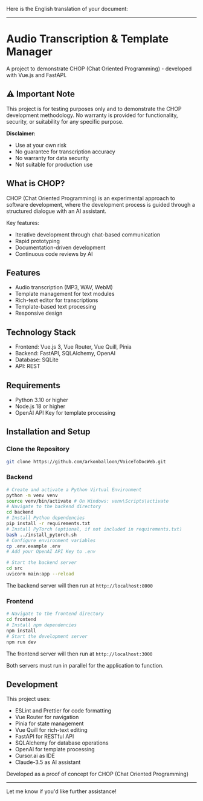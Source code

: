 Here is the English translation of your document:

---

# Audio Transcription & Template Manager

A project to demonstrate CHOP (Chat Oriented Programming) - developed with Vue.js and FastAPI.

## ⚠️ Important Note

This project is for testing purposes only and to demonstrate the CHOP development methodology. No warranty is provided for functionality, security, or suitability for any specific purpose.

**Disclaimer:**
- Use at your own risk
- No guarantee for transcription accuracy
- No warranty for data security
- Not suitable for production use

## What is CHOP?

CHOP (Chat Oriented Programming) is an experimental approach to software development, where the development process is guided through a structured dialogue with an AI assistant.

Key features:
- Iterative development through chat-based communication
- Rapid prototyping
- Documentation-driven development
- Continuous code reviews by AI

## Features

- Audio transcription (MP3, WAV, WebM)
- Template management for text modules
- Rich-text editor for transcriptions
- Template-based text processing
- Responsive design

## Technology Stack

- Frontend: Vue.js 3, Vue Router, Vue Quill, Pinia
- Backend: FastAPI, SQLAlchemy, OpenAI
- Database: SQLite
- API: REST

## Requirements

- Python 3.10 or higher
- Node.js 18 or higher
- OpenAI API Key for template processing

## Installation and Setup

### Clone the Repository

```bash
git clone https://github.com/arkonballoon/VoiceToDocWeb.git
```

### Backend
```bash
# Create and activate a Python Virtual Environment
python -m venv venv
source venv/bin/activate # On Windows: venv\Scripts\activate
# Navigate to the backend directory
cd backend
# Install Python dependencies
pip install -r requirements.txt
# Install PyTorch (optional, if not included in requirements.txt)
bash ../install_pytorch.sh
# Configure environment variables
cp .env.example .env
# Add your OpenAI API Key to .env

# Start the backend server
cd src
uvicorn main:app --reload
```

The backend server will then run at `http://localhost:8000`

### Frontend
```bash
# Navigate to the frontend directory
cd frontend
# Install npm dependencies
npm install
# Start the development server
npm run dev
```
The frontend server will then run at `http://localhost:3000`

Both servers must run in parallel for the application to function.

## Development

This project uses:
- ESLint and Prettier for code formatting
- Vue Router for navigation
- Pinia for state management
- Vue Quill for rich-text editing
- FastAPI for RESTful API
- SQLAlchemy for database operations
- OpenAI for template processing
- Cursor.ai as IDE
- Claude-3.5 as AI assistant

Developed as a proof of concept for CHOP (Chat Oriented Programming)

--- 

Let me know if you'd like further assistance!